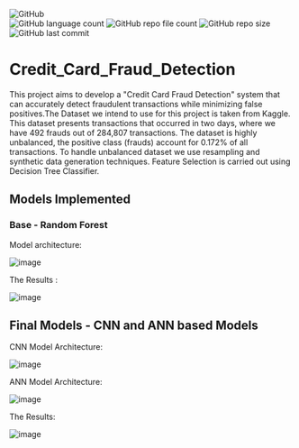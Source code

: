 ![GitHub](https://img.shields.io/github/license/psvkaushik/Credit_Card_Fraud_Detection?color=brightgreen&style=flat) <br/>
![GitHub language count](https://img.shields.io/github/languages/count/psvkaushik/Credit_Card_Fraud_Detection?style=flat) ![GitHub repo file count](https://img.shields.io/github/directory-file-count/psvkaushik/Credit_Card_Fraud_Detection?style=flat) ![GitHub repo size](https://img.shields.io/github/repo-size/psvkaushik/Credit_Card_Fraud_Detection?style=flat) <br/>
![GitHub last commit](https://img.shields.io/github/last-commit/psvkaushik/Credit_Card_Fraud_Detection?style=flat)






# Credit_Card_Fraud_Detection

This project aims to develop a "Credit Card Fraud Detection" system that can accurately detect fraudulent transactions while minimizing false positives.The Dataset we intend to use for this project is taken from Kaggle. This dataset presents transactions that occurred in two days, where we have 492 frauds out of 284,807 transactions. The dataset is highly unbalanced, the positive class (frauds) account for 0.172% of all transactions. To handle unbalanced dataset we use resampling and synthetic data generation techniques. Feature Selection is carried out using Decision Tree Classifier.

## Models Implemented

### Base - Random Forest
Model architecture:

![image](https://github.com/psvkaushik/Credit_Card_Fraud_Detection/assets/86014345/7b07938e-9bf0-496f-b107-ab30c3e65ed1)

The Results : 

![image](https://github.com/psvkaushik/Credit_Card_Fraud_Detection/assets/86014345/dfbfd3d4-bd4e-489d-a164-c68160107759)

## Final Models - CNN and ANN based Models

CNN Model Architecture:

![image](https://github.com/psvkaushik/Credit_Card_Fraud_Detection/assets/86014345/6c4dd87f-8545-4250-9cde-208c71f228fc)

ANN Model Architecture:

![image](https://github.com/psvkaushik/Credit_Card_Fraud_Detection/assets/86014345/4f01a4ca-9a54-4ac7-afab-96c2d7b5cbd2)


The Results:

![image](https://github.com/psvkaushik/Credit_Card_Fraud_Detection/assets/86014345/bfbcd1b7-f80d-4863-8160-ff57e43e4a92)



